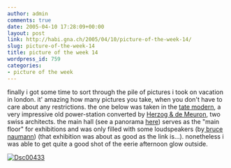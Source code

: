 ```yaml
---
author: admin
comments: true
date: 2005-04-10 17:28:09+00:00
layout: post
link: http://habi.gna.ch/2005/04/10/picture-of-the-week-14/
slug: picture-of-the-week-14
title: picture of the week 14
wordpress_id: 759
categories:
- picture of the week
---
```



finally i got some time to sort through the pile of pictures i took on vacation in london. it' amazing how many pictures you take, when you don't have to care about any restrictions. the one below was taken in the [tate modern](http://www.tate.org.uk/modern/), a very impressive old power-station converted by [Herzog & de Meuron](http://www.tate.org.uk/modern/building/architect.htm), two swiss architects. the main hall (see a panorama [here](http://www.tate.org.uk/modern/building/panorama/pano.htm)) serves as the "main floor" for exhibitions and was only filled with some loudspeakers (by[ bruce naumann](http://www.tate.org.uk/modern/exhibitions/nauman/)) (that exhibition was about as good as the link is...). nonetheless i was able to get quite a good shot of the eerie afternoon glow outside.



[![Dsc00433](http://habi.gna.ch/blog/images/DSC00433-tm.jpg)](http://habi.gna.ch/blog/images/DSC00433.jpg)

